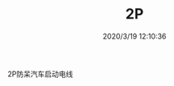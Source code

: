 ﻿---
layout: post 
title: 2P
tags: MX30
categories: wire-harness
overview: 
part_number: 
thumb_img: static/202003/262-thumb-20200319201114.jpg
small_img: static/202003/262-20200319201114.jpg
date: 2020/3/19 12:10:36
---


2P防呆汽车启动电线
